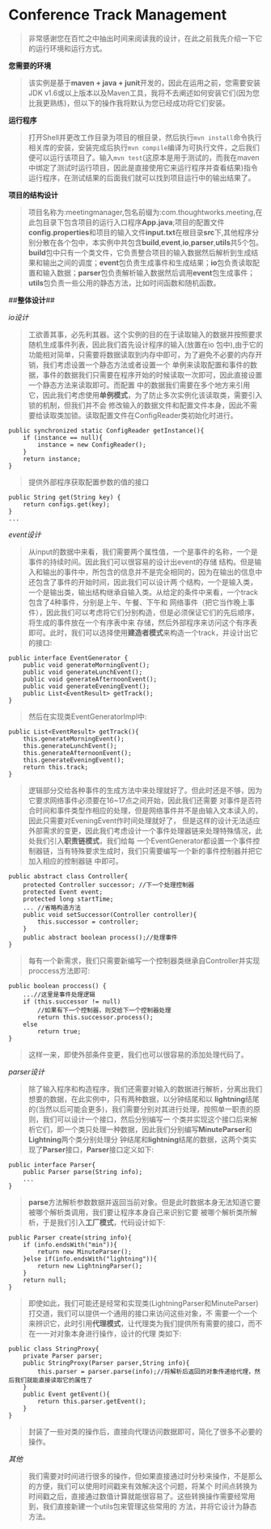 # Conference Track Management

>非常感谢您在百忙之中抽出时间来阅读我的设计，在此之前我先介绍一下它的运行环境和运行方式。

**您需要的环境**

>该实例是基于**maven + java + junit**开发的，因此在运用之前，您需要安装JDK v1.6或以上版本以及Maven工具，我将不去阐述如何安装它们(因为您比我更熟练)，但以下的操作我将默认为您已经成功将它们安装。

**运行程序**

>打开Shell并更改工作目录为项目的根目录，然后执行`mvn install`命令执行相关库的安装，安装完成后执行`mvn compile`编译为可执行文件，之后我们便可以运行该项目了。输入`mvn test`(这原本是用于测试的，而我在maven中绑定了测试时运行项目，因此是直接使用它来运行程序并查看结果)指令运行程序，在测试结果的后面我们就可以找到项目运行中的输出结果了。


**项目的结构设计**

>项目名称为:meetingmanager,包名前缀为:com.thoughtworks.meeting,在此包目录下包含项目的运行入口程序**App.java**;项目的配置文件**config.properties**和项目的输入文件**input.txt**在根目录**src**下,其他程序分别分散在各个包中，本实例中共包含**build**,**event**,**io**,**parser**,**utils**共5个包。**build**包中只有一个类文件，它负责整合项目的输入数据然后解析到生成结果和输出之间的调度；**event**包负责生成事件和生成结果；**io**包负责读取配置和输入数据；**parser**包负责解析输入数据然后调用**event**包生成事件；**utils**包负责一些公用的静态方法，比如时间函数和随机函数。

##**整体设计**##

*io设计*

>工欲善其事，必先利其器。这个实例的目的在于读取输入的数据并按照要求随机生成事件列表，因此我们首先设计程序的输入(放置在io
包中),由于它的功能相对简单，只需要将数据读取到内存中即可，为了避免不必要的内存开销，我们考虑设置一个静态方法或者设置一个
单例来读取配置和事件的数据，事件的数据我们只需要在程序开始的时候读取一次即可，因此直接设置一个静态方法来读取即可。而配置
中的数据我们需要在多个地方来引用它，因此我们考虑使用**单例模式**，为了防止多次实例化该读取类，需要引入锁的机制，但我们并不会
修改输入的数据文件和配置文件本身，因此不需要给读取类加锁。读取配置文件在ConfigReader类初始化时进行。

    public synchronized static ConfigReader getInstance(){
        if (instance == null){
            instance = new ConfigReader();
        }
        return instance;
    }

>提供外部程序获取配置参数的值的接口

    public String get(String key) {
        return configs.get(key);
    }
    ...


*event设计*
>从input的数据中来看，我们需要两个属性值，一个是事件的名称，一个是事件的持续时间。因此我们可以很容易的设计出event的存储
结构。但是输入和输出的事件中，所包含的信息并不是完全相同的，因为在输出的信息中还包含了事件的开始时间，因此我们可以设计两
个结构，一个是输入类，一个是输出类，输出结构继承自输入类。从给定的条件中来看，一个track包含了4种事件，分别是上午、午餐、下午和
网络事件（把它当作晚上事件），因此我们可以考虑将它们分别构造，但是必须保证它们的先后顺序，将生成的事件放在一个有序表中来
存储，然后外部程序来访问这个有序表即可。此时，我们可以选择使用**建造者模式**来构造一个track，并设计出它的接口:

    public interface EventGenerator {
        public void generateMorningEvent();
        public void generateLunchEvent();
        public void generateAfternoonEvent();
        public void generateEveningEvent();
        public List<EventResult> getTrack();
    }

>然后在实现类EventGeneratorImpl中:

    public List<EventResult> getTrack(){
        this.generateMorningEvent();
        this.generateLunchEvent();
        this.generateAfternoonEvent();
        this.generateEveningEvent();
        return this.track;
    }

>逻辑部分交给各种事件的生成方法中来处理就好了。但此时还是不够，因为它要求网络事件必须要在16~17点之间开始，因此我们还需要
>对事件是否符合时间和事件类型作相应的处理，但是网络事件并不是由输入文本读入的，因此只需要对EveningEvent作时间处理就好了，
>但是这样的设计无法适应外部需求的变更，因此我们考虑设计一个事件处理器链来处理特殊情况，此处我们引入**职责链模式**，我们给每
>一个EventGenerator都设置一个事件控制器链，当有特殊要求生成时，我们只需要编写一个新的事件控制器并把它加入相应的控制器链
>中即可。

    public abstract class Controller{
        protected Controller successor; //下一个处理控制器
        protected Event event;
        protected long startTime;
        ... //省略构造方法
        public void setSuccessor(Controller controller){
            this.successor = controller;
        }
        public abstract boolean process();//处理事件
    }

> 每有一个新需求，我们只需要新编写一个控制器类继承自Controller并实现proccess方法即可:

    public boolean proccess() {
        ...//这里是事件处理逻辑
        if (this.successor != null)
            //如果有下一个控制器，则交给下一个控制器处理
            return this.successor.process();
        else
            return true;
    }

> 这样一来，即使外部条件变更，我们也可以很容易的添加处理代码了。


*parser设计*
>除了输入程序和构造程序，我们还需要对输入的数据进行解析，分离出我们想要的数据，在此实例中，只有两种数据，以分钟结尾和以
**lightning**结尾的(当然以后可能会更多)，我们需要分别对其进行处理，按照单一职责的原则，我们可以设计一个接口，然后分别编写一
个类并实现这个接口后来解析它们，即一个类只处理一种数据，因此我们分别编写**MinuteParser**和**Lightning**两个类分别处理分
钟结尾和**lightning**结尾的数据，这两个类实现了**Parser**接口，**Parser**接口定义如下:

    public interface Parser{
        public Parser parse(String info);
        ...
    }

> **parse**方法解析参数数据并返回当前对象。但是此时数据本身无法知道它要被哪个解析类调用，我们要让程序本身自己来识别它要
> 被哪个解析类所解析，于是我们引入**工厂模式**，代码设计如下:

    public Parser create(string info){
        if (info.endsWith("min")){
            return new MinuteParser();
        }else if(info.endsWith("lightning")){
            return new LightningParser();
        }
        return null;
    }

> 即使如此，我们可能还是经常和实现类(LightningParser和MinuteParser)打交道，我们可以提供一个通用的接口来访问这些对象，不
> 需要一个一个来辨识它，此时引用**代理模式**，让代理类为我们提供所有需要的接口，而不在一一对对象本身进行操作，设计的代理
> 类如下:

    public class StringProxy{
        private Parser parser;
        public StringProxy(Parser parser,String info){
            this.parser = parser.parse(info);//将解析后返回的对象传递给代理，然后我们就能直接读取它的属性了
        }
        public Event getEvent(){
            return this.parser.getEvent();
        }
    }

> 封装了一些对类的操作后，直接向代理访问数据即可，简化了很多不必要的操作。

*其他*
> 我们需要对时间进行很多的操作，但如果直接通过时分秒来操作，不是那么的方便，我们可以使用时间戳来有效解决这个问题，将某个
时间点转换为时间戳之后，直接通过数值计算就能很容易了。这些转换操作需要经常用到，我们直接新建一个utils包来管理这些常用的
方法，并将它设计为静态方法。
